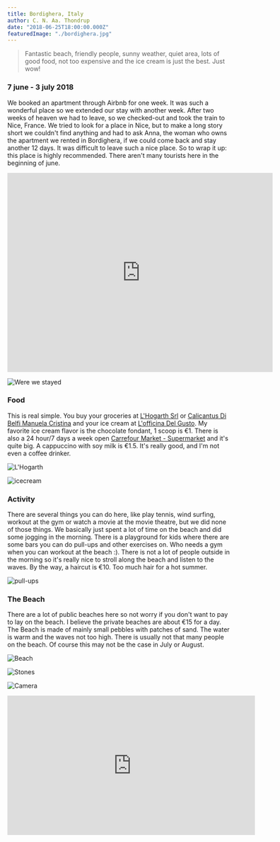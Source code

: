 ```yaml
---
title: Bordighera, Italy
author: C. N. Aa. Thondrup
date: "2018-06-25T18:00:00.000Z"
featuredImage: "./bordighera.jpg"
---
```


> Fantastic beach, friendly people, sunny weather, quiet area, lots of good food, not too expensive and the ice cream is just the best. Just wow!

### 7 june - 3 july 2018
We booked an apartment through Airbnb for one week. It was such a wonderful place so we extended our stay with another week. After two weeks of heaven we had to leave, so we checked-out and took the train to Nice, France. We tried to look for a place in Nice, but to make a long story short we couldn't find anything and had to ask Anna, the woman who owns the apartment we rented in Bordighera, if we could come back and stay another 12 days. It was difficult to leave such a nice place. So to wrap it up: this place is highly recommended. There aren't many tourists here in the beginning of june. 

<iframe src="https://www.google.com/maps/embed?pb=!1m18!1m12!1m3!1d23041.421455722793!2d7.649682565387162!3d43.789925963461336!2m3!1f0!2f0!3f0!3m2!1i1024!2i768!4f13.1!3m3!1m2!1s0x12cdf3b7493a1e09%3A0x4e876555b0b2bb3!2s18012+Bordighera%2C+Province+of+Imperia!5e0!3m2!1sen!2sit!4v1529943551869" width="600" height="450" frameborder="0" style="border:0" allowfullscreen></iframe>

![Were we stayed](./apartment.jpg "Were we stayed") 

### Food
This is real simple. You buy your groceries at [L'Hogarth Srl](https://goo.gl/maps/Lc1e8hvtZG12) or [Calicantus Di Belfi Manuela Cristina](https://goo.gl/maps/ukJ3MSHjHrP2) and your ice cream at [L'officina Del Gusto](https://goo.gl/maps/ZbmX2qkYyaK2). My favorite ice cream flavor is the chocolate fondant, 1 scoop is €1. There is also a 24 hour/7 days a week open [Carrefour Market - Supermarket](https://goo.gl/maps/EKAiuDbcMrQ2) and it's quite big. A cappuccino with soy milk is €1.5. It's really good, and I'm not even a coffee drinker.

![L'Hogarth](./lhogarth.jpg "L'Hogarth Srl") 

![icecream](./icecream.jpg "Me eating ice cream") 

### Activity
There are several things you can do here, like play tennis, wind surfing, workout at the gym or watch a movie at the movie theatre, but we did none of those things. We basically just spent a lot of time on the beach and did some jogging in the morning. There is a playground for kids where there are some bars you can do pull-ups and other exercises on. Who needs a gym when you can workout at the beach :). There is not a lot of people outside in the morning so it's really nice to stroll along the beach and listen to the waves. By the way, a haircut is €10. Too much hair for a hot summer.

![pull-ups](./pull-ups.jpg "At the playground") 

### The Beach
There are a lot of public beaches here so not worry if you don't want to pay to lay on the beach. I believe the private beaches are about €15 for a day. The Beach is made of mainly small pebbles with patches of sand. The water is warm and the waves not too high. There is usually not that many people on the beach. Of course this may not be the case in July or August.

![Beach](./beach.jpg "One of the public beaches") 

![Stones](./stones.jpg "After a day at the beach") 

![Camera](./camera-bordighera.jpg "Me setting up the camera for filming") 

<iframe width="560" height="315" src="https://www.youtube.com/embed/IKyQkx0HqTM?ecver=1" frameborder="0" allow="autoplay; encrypted-media" allowfullscreen></iframe>
